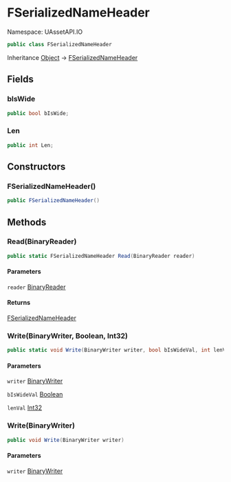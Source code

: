 # FSerializedNameHeader

Namespace: UAssetAPI.IO

```csharp
public class FSerializedNameHeader
```

Inheritance [Object](https://docs.microsoft.com/en-us/dotnet/api/system.object) → [FSerializedNameHeader](./uassetapi.io.fserializednameheader.md)

## Fields

### **bIsWide**

```csharp
public bool bIsWide;
```

### **Len**

```csharp
public int Len;
```

## Constructors

### **FSerializedNameHeader()**

```csharp
public FSerializedNameHeader()
```

## Methods

### **Read(BinaryReader)**

```csharp
public static FSerializedNameHeader Read(BinaryReader reader)
```

#### Parameters

`reader` [BinaryReader](https://docs.microsoft.com/en-us/dotnet/api/system.io.binaryreader)<br>

#### Returns

[FSerializedNameHeader](./uassetapi.io.fserializednameheader.md)<br>

### **Write(BinaryWriter, Boolean, Int32)**

```csharp
public static void Write(BinaryWriter writer, bool bIsWideVal, int lenVal)
```

#### Parameters

`writer` [BinaryWriter](https://docs.microsoft.com/en-us/dotnet/api/system.io.binarywriter)<br>

`bIsWideVal` [Boolean](https://docs.microsoft.com/en-us/dotnet/api/system.boolean)<br>

`lenVal` [Int32](https://docs.microsoft.com/en-us/dotnet/api/system.int32)<br>

### **Write(BinaryWriter)**

```csharp
public void Write(BinaryWriter writer)
```

#### Parameters

`writer` [BinaryWriter](https://docs.microsoft.com/en-us/dotnet/api/system.io.binarywriter)<br>
